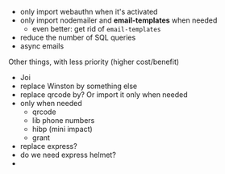 - only import webauthn when it's activated
- only import nodemailer and **email-templates** when needed
  - even better: get rid of `email-templates`
- reduce the number of SQL queries
- async emails

Other things, with less priority (higher cost/benefit)

- Joi
- replace Winston by something else
- replace qrcode by? Or import it only when needed
- only when needed
  - qrcode
  - lib phone numbers
  - hibp (mini impact)
  - grant
- replace express?
- do we need express helmet?
-
